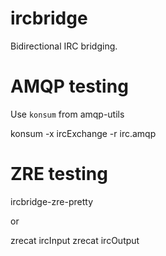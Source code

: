 # ircbridge

Bidirectional IRC bridging.


# AMQP testing

Use `konsum` from amqp-utils

konsum -x ircExchange -r irc.amqp

# ZRE testing

ircbridge-zre-pretty

or

zrecat ircInput
zrecat ircOutput
